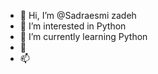 - 👋 Hi, I’m @Sadraesmi zadeh
- 👀 I’m interested in Python
- 🌱 I’m currently learning Python
- 💞
- 📫

<!---
Sadraesmizadeh89/Sadraesmizadeh89 is a ✨ special ✨ repository because its `README.md` (this file) appears on your GitHub profile.
You can click the Preview link to take a look at your changes.
--->
